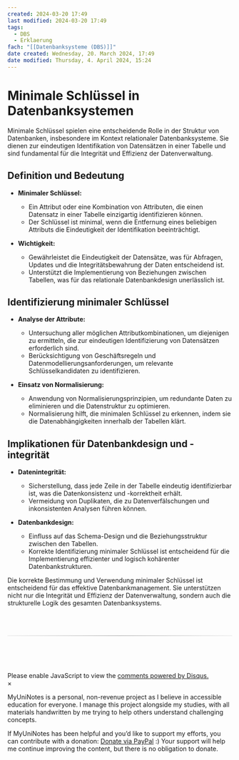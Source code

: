 ```yaml
---
created: 2024-03-20 17:49
last modified: 2024-03-20 17:49
tags:
  - DBS
  - Erklaerung
fach: "[[Datenbanksysteme (DBS)]]"
date created: Wednesday, 20. March 2024, 17:49
date modified: Thursday, 4. April 2024, 15:24
---
```


# Minimale Schlüssel in Datenbanksystemen

Minimale Schlüssel spielen eine entscheidende Rolle in der Struktur von Datenbanken, insbesondere im Kontext relationaler Datenbanksysteme. Sie dienen zur eindeutigen Identifikation von Datensätzen in einer Tabelle und sind fundamental für die Integrität und Effizienz der Datenverwaltung.

## Definition und Bedeutung

- **Minimaler Schlüssel:**

  - Ein Attribut oder eine Kombination von Attributen, die einen Datensatz in einer Tabelle einzigartig identifizieren können.
  - Der Schlüssel ist minimal, wenn die Entfernung eines beliebigen Attributs die Eindeutigkeit der Identifikation beeinträchtigt.

- **Wichtigkeit:**
  - Gewährleistet die Eindeutigkeit der Datensätze, was für Abfragen, Updates und die Integritätsbewahrung der Daten entscheidend ist.
  - Unterstützt die Implementierung von Beziehungen zwischen Tabellen, was für das relationale Datenbankdesign unerlässlich ist.

## Identifizierung minimaler Schlüssel

- **Analyse der Attribute:**

  - Untersuchung aller möglichen Attributkombinationen, um diejenigen zu ermitteln, die zur eindeutigen Identifizierung von Datensätzen erforderlich sind.
  - Berücksichtigung von Geschäftsregeln und Datenmodellierungsanforderungen, um relevante Schlüsselkandidaten zu identifizieren.

- **Einsatz von Normalisierung:**
  - Anwendung von Normalisierungsprinzipien, um redundante Daten zu eliminieren und die Datenstruktur zu optimieren.
  - Normalisierung hilft, die minimalen Schlüssel zu erkennen, indem sie die Datenabhängigkeiten innerhalb der Tabellen klärt.

## Implikationen für Datenbankdesign und -integrität

- **Datenintegrität:**

  - Sicherstellung, dass jede Zeile in der Tabelle eindeutig identifizierbar ist, was die Datenkonsistenz und -korrektheit erhält.
  - Vermeidung von Duplikaten, die zu Datenverfälschungen und inkonsistenten Analysen führen können.

- **Datenbankdesign:**
  - Einfluss auf das Schema-Design und die Beziehungsstruktur zwischen den Tabellen.
  - Korrekte Identifizierung minimaler Schlüssel ist entscheidend für die Implementierung effizienter und logisch kohärenter Datenbankstrukturen.

Die korrekte Bestimmung und Verwendung minimaler Schlüssel ist entscheidend für das effektive Datenbankmanagement. Sie unterstützen nicht nur die Integrität und Effizienz der Datenverwaltung, sondern auch die strukturelle Logik des gesamten Datenbanksystems.

<!-- DISQUS SCRIPT COMMENT START -->

<hr style="border: none; height: 2px; background: linear-gradient(to right, #f0f0f0, #ccc, #f0f0f0); margin-top: 4rem; margin-bottom: 5rem;">
<div id="disqus_thread"></div>
<script>
    /**
    *  RECOMMENDED CONFIGURATION VARIABLES: EDIT AND UNCOMMENT THE SECTION BELOW TO INSERT DYNAMIC VALUES FROM YOUR PLATFORM OR CMS.
    *  LEARN WHY DEFINING THESE VARIABLES IS IMPORTANT: https://disqus.com/admin/universalcode/#configuration-variables    */
    /*
    var disqus_config = function () {
    this.page.url = PAGE_URL;  // Replace PAGE_URL with your page's canonical URL variable
    this.page.identifier = PAGE_IDENTIFIER; // Replace PAGE_IDENTIFIER with your page's unique identifier variable
    };
    */
    (function() { // DON'T EDIT BELOW THIS LINE
    var d = document, s = d.createElement('script');
    s.src = 'https://myuninotes.disqus.com/embed.js';
    s.setAttribute('data-timestamp', +new Date());
    (d.head || d.body).appendChild(s);
    })();
</script>
<noscript>Please enable JavaScript to view the <a href="https://disqus.com/?ref_noscript">comments powered by Disqus.</a></noscript>

<!-- DISQUS SCRIPT COMMENT END -->

<!-- Modal START -->
<div id="myModal" class="modal">
  <div class="modal-content">
    <span id="closeModal" class="close">&times;</span>
    <p class="modal-text">
      <span class="modal-highlight">MyUniNotes is a personal, non-revenue project as I believe in accessible education for everyone.</span> I manage this project alongside my studies, with all materials handwritten by me trying to help others understand challenging concepts.
    </p>
    <p class="modal-text">
      If MyUniNotes has been helpful and you’d like to support my efforts, <span class="modal-highlight"> you can contribute with a donation: <a class="modal-dono-link" href="https://paypal.me/myuninotes4u">Donate via PayPal</a> :) </span> Your support will help me continue improving the content, but there is no obligation to donate.
    </p>
  </div>
</div>

<script>
  // JavaScript to display the modal on page load
  document.addEventListener('DOMContentLoaded', function() {
    // Generate a random number between 1 and 1
    const randomNumber = Math.floor(Math.random() * 4) + 1;
    console.log(randomNumber)
    if (randomNumber === 1) {
      setTimeout(function() {
        const modal = document.getElementById('myModal');
        if (modal) {
          modal.classList.add('show');
        }
      }, 1000); // Adjust the delay as needed

      const closeModal = document.getElementById('closeModal');
      if (closeModal) {
        closeModal.addEventListener('click', function() {
          const modal = document.getElementById('myModal');
          if (modal) {
            modal.classList.remove('show');
          }
        });
      }
    } else {
      // Ensure the modal is hidden if the random number is not 1
      const modal = document.getElementById('myModal');
      if (modal) {
        modal.style.display = 'none';
      }
    }
  });
</script>
<!-- Modal END -->

